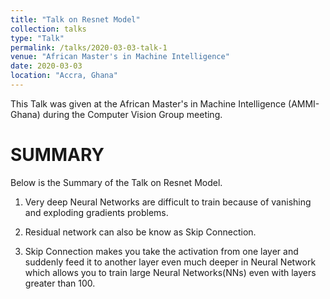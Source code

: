 ```yaml
---
title: "Talk on Resnet Model"
collection: talks
type: "Talk"
permalink: /talks/2020-03-03-talk-1
venue: "African Master's in Machine Intelligence"
date: 2020-03-03
location: "Accra, Ghana"
---
```


This Talk was given at the African Master's in Machine Intelligence (AMMI-Ghana) during the Computer Vision Group meeting.


# SUMMARY

Below is the Summary of the Talk on Resnet Model.

1. Very deep Neural Networks  are difficult to train because of vanishing and
 exploding gradients problems.
 
2. Residual network can also be know as Skip Connection.

3. Skip Connection makes you take the activation from one layer and
suddenly feed it to another layer even much deeper in Neural Network which allows
you to train large Neural Networks(NNs) even with layers greater than 100.
